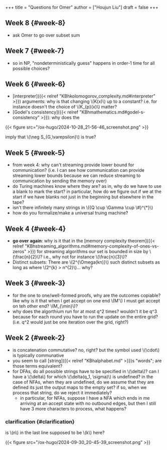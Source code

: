 +++
title = "Questions for Omer"
author = ["Houjun Liu"]
draft = false
+++

## Week 8 {#week-8}

-   ask Omer to go over subset sum


## Week 7 {#week-7}

-   so in NP, "nondeterministically guess" happens in order-1 time for all possible choices?


## Week 6 {#week-6}

-   [interpreter]({{< relref "KBhkolomogorov_complexity.md#interpreter" >}}) arguments: why is that changing \\(K(x)\\) up to a constant? i.e. for instance doesn't the choice of \\(K\_{p}(x)\\) matter?
-   [Godel's consistency]({{< relref "KBhmathematics.md#godel-s-consistency" >}}): why does the

{{< figure src="/ox-hugo/2024-10-28_21-56-46_screenshot.png" >}}

imply that \\(\neg S\_{G,\varepsilon}\\) is true?


## Week 5 {#week-5}

-   from week 4: why can't streaming provide lower bound for communication? (i.e. I can see how communication can provide streaming lower bounds because we can reduce streaming to communication by sending the memory over)
-   do Turing machines know where they are? as in, why do we have to use a blank to mark the start? in particular, how do we figure out if we at the start if we have blanks not just in the beginning but elsewhere in the tape?
-   isn't there infinitely many strings in \\({Q \cup \Gamma \cup \\#}^{\*}\\)
-   how do you formalize/make a universal truing machine?


## Week 4 {#week-4}

-   **go over again**: why is it that in the [memory complexity theorem]({{< relref "KBhstreaming_algorithms.md#memory-complexity-of-ones-vs-zeros" >}}) for streaming algorithms our set is bounded in size by \\(\frac{n}{2}\\)? i.e., why not for instance \\(\frac{n}{3}\\)?
-   Distinct subsets: There are \\(2^{\Omega(kn)}\\) such distinct subsets as long as where \\(2^{k} > n^{2}\\)... why?


## Week 3 {#week-3}

-   for the one to one/well-formed proofs, why are the outcomes copiable? like why is it that when I get accept on one end \\(M'\\) I must get accept on teh other end? \\(M\_{\min}\\)?
-   why does the algorthium run for at most q^2 times? wouldn't it be q^3 because for each round you have to run the update on the entire grid? (i.e. q^2 would just be one iteration over the grid, right?)


## Week 2 {#week-2}

-   is concatenation commutative? no, right? but the symbol used \\(\cdot\\) is typically communative
-   you seem to call [string]({{< relref "KBhalphabet.md" >}})s "words"; are those terms equivalent?
-   for DFAs, do all possible strings have to be specified in \\(\delta\\)? can I have a \\(\delta\\) for which \\(\delta(q\_1, \sigma)\\) is undefined? in the case of NFAs, when they are undefined, do we assume that they are defined its just the output maps to the empty set? if so, when we process that string, do we reject it immediately?
    -   in particular, for NFAs, suppose I have a NFA which ends in me arriving at an accept state with no outbound edges, but then I still have 3 more characters to process, what happens?


### clarification {#clarification}

is \\(n\\) in the last line supposed to be \\(k\\) here?

{{< figure src="/ox-hugo/2024-09-30_20-45-39_screenshot.png" >}}
